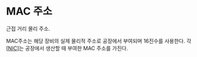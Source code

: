 # MAC 주소

근접 거리 물리 주소.

MAC주소는 해당 장비의 실제 물리적 주소로 공장에서 부여되며 16진수를 사용한다. 각 [[NIC]]는 공장에서 생산할 때 부여한 MAC 주소를 가진다.  

[//begin]: # "Autogenerated link references for markdown compatibility"
[NIC]: NIC "NIC"
[//end]: # "Autogenerated link references"